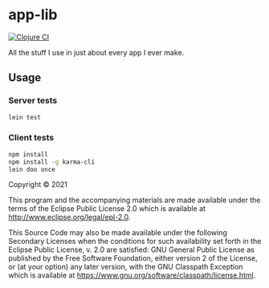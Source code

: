# app-lib
[![Clojure CI](https://github.com/dgknght/app-lib/actions/workflows/clojure.yml/badge.svg)](https://github.com/dgknght/app-lib/actions/workflows/clojure.yml)

All the stuff I use in just about every app I ever make.

## Usage
### Server tests
```bash
lein test
```

### Client tests
```bash
npm install
npm install -g karma-cli
lein doo once
```

Copyright © 2021

This program and the accompanying materials are made available under the
terms of the Eclipse Public License 2.0 which is available at
http://www.eclipse.org/legal/epl-2.0.

This Source Code may also be made available under the following Secondary
Licenses when the conditions for such availability set forth in the Eclipse
Public License, v. 2.0 are satisfied: GNU General Public License as published by
the Free Software Foundation, either version 2 of the License, or (at your
option) any later version, with the GNU Classpath Exception which is available
at https://www.gnu.org/software/classpath/license.html.
